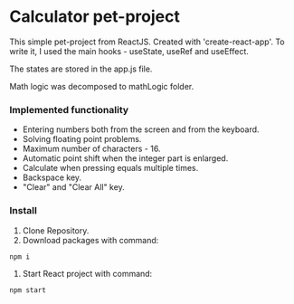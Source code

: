 # Сalculator pet-project

This simple pet-project from ReactJS.
Created with 'create-react-app'.
To write it, I used the main hooks - useState, useRef and useEffect.

The states are stored in the app.js file.

Math logic was decomposed to mathLogic folder.

### Implemented functionality
* Entering numbers both from the screen and from the keyboard.
* Solving floating point problems.
* Maximum number of characters - 16.
* Automatic point shift when the integer part is enlarged.
* Calculate when pressing equals multiple times.
* Backspace key.
* "Clear" and "Clear All" key.

### Install
1. Clone Repository.
2. Download packages with command:
  ``` js
  npm i
  ```
1. Start React project with command:
  ``` js
  npm start
  ```

